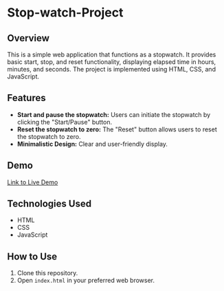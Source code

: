 # Stop-watch-Project


## Overview

This is a simple web application that functions as a stopwatch. It provides basic start, stop, and reset functionality, displaying elapsed time in hours, minutes, and seconds. The project is implemented using HTML, CSS, and JavaScript.

## Features

- **Start and pause the stopwatch:** Users can initiate the stopwatch by clicking the "Start/Pause" button.
- **Reset the stopwatch to zero:** The "Reset" button allows users to reset the stopwatch to zero.
- **Minimalistic Design:** Clear and user-friendly display.

## Demo

[Link to Live Demo](https://prinston.github.io/Stop-watch-Project/)

## Technologies Used

- HTML
- CSS
- JavaScript

## How to Use

1. Clone this repository.
2. Open `index.html` in your preferred web browser.
